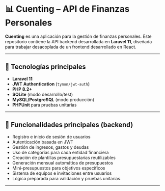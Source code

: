 # 📊 Cuenting – API de Finanzas Personales

**Cuenting** es una aplicación para la gestión de finanzas personales. Este repositorio contiene la API backend desarrollada en **Laravel 11**, diseñada para trabajar desacoplada de un frontend desarrollado en React.

---

## 🧱 Tecnologías principales

-   **Laravel 11**
-   **JWT Authentication** (`tymon/jwt-auth`)
-   **PHP 8.2+**
-   **SQLite** (modo desarrollo/test)
-   **MySQL/PostgreSQL** (modo producción)
-   **PHPUnit** para pruebas unitarias

---

## 🚀 Funcionalidades principales (backend)

-   Registro e inicio de sesión de usuarios
-   Autenticación basada en JWT
-   Gestión de ingresos, gastos y deudas
-   Uso de categorías para cada entidad financiera
-   Creación de plantillas presupuestarias reutilizables
-   Generación mensual automática de presupuestos
-   Mini-presupuestos para objetivos específicos
-   Sistema de equipos e invitaciones entre usuarios
-   Lógica preparada para validación y pruebas unitarias

---

<!-- ## 📦 Instalación del proyecto

```bash
git clone https://github.com/tuusuario/cuenting-api.git
cd cuenting-api

composer install
cp .env.example .env
php artisan key:generate -->
